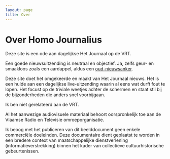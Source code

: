 ```yaml
---
layout: page
title: Over
---
```


# Over Homo Journalius

<p class="lead">Deze site is een ode aan dagelijkse Het Journaal op de VRT.</p>

Een goede nieuwsuitzending is neutraal en objectief. Ja, zelfs geur- en smaakloos zoals een aardappel, aldus een <a href="/anchors/jan-becaus">oud-nieuwsanker</a>.

Deze site doet het omgekeerde en maakt van Het Journaal nieuws. Het is een hulde aan een dagelijkse live-uitzending waarin al eens wat durft fout te lopen. Het focust op de triviale weetjes achter de schermen en staat stil bij de bijzonderheden die anders snel voorbijgaan.

Ik ben niet gerelateerd aan de VRT.

Al het aanwezige audiovisuele materiaal behoort oorspronkelijk toe aan de Vlaamse Radio en Televisie omroeporganisatie.

Ik beoog met het publiceren van dit beelddocument geen enkele commerciële doeleinden. Deze documentaire dient geplaatst te worden in een bredere context van maatschappelijke dienstverlening (informatieverstrekking) binnen het kader van collectieve cultuurhistorische gebeurtenissen.
